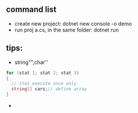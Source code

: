 ## command list
  - create new project: dotnet new console -o demo
  - run proj a.cs, in the same folder: dotnet run

## tips:
- string"",char''
```C#
for (stat 1; stat 2; stat 3) 
{
  // stat execute once only
  string[] cars;// define array
}
 ```
-
